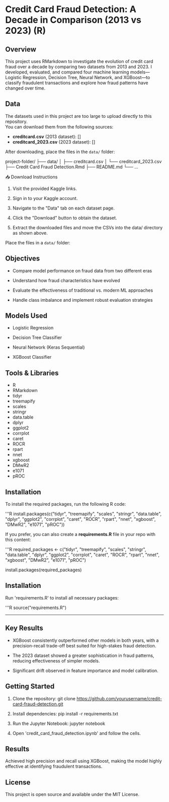# Credit Card Fraud Detection: A Decade in Comparison (2013 vs 2023) (R)

## Overview

This project uses RMarkdown to investigate the evolution of credit card fraud over a decade by comparing two 
datasets from 2013 and 2023. I developed, evaluated, and compared four machine 
learning models—Logistic Regression, Decision Tree, Neural Network, and XGBoost—to 
classify fraudulent transactions and explore how fraud patterns have changed over time.

## Data

The datasets used in this project are too large to upload directly to this repository.  
You can download them from the following sources:

- **creditcard.csv** (2013 dataset): [[](https://www.kaggle.com/datasets/mlg-ulb/creditcardfraud?select=creditcard.csv)]
- **creditcard_2023.csv** (2023 dataset): [[](https://www.kaggle.com/datasets/nelgiriyewithana/credit-card-fraud-detection-dataset-2023?select=creditcard_2023.csv)]

After downloading, place the files in the `data/` folder:

project-folder/
├── data/
│   ├── creditcard.csv
│   └── creditcard_2023.csv
├── Credit Card Fraud Detection.Rmd
├── README.md
└── ...

📥 Download Instructions
1. Visit the provided Kaggle links.

2. Sign in to your Kaggle account.

3. Navigate to the "Data" tab on each dataset page.

4. Click the "Download" button to obtain the dataset.

5. Extract the downloaded files and move the CSVs into the data/ directory as shown above.




Place the files in a `data/` folder:




## Objectives

- Compare model performance on fraud data from two different eras

- Understand how fraud characteristics have evolved

- Evaluate the effectiveness of traditional vs. modern ML approaches

- Handle class imbalance and implement robust evaluation strategies


## Models Used

- Logistic Regression

- Decision Tree Classifier

- Neural Network (Keras Sequential)

- XGBoost Classifier


## Tools & Libraries

- R
- RMarkdown
- tidyr
- treemapify
- scales
- stringr
- data.table
- dplyr
- ggplot2
- corrplot
- caret
- ROCR
- rpart
- nnet
- xgboost
- DMwR2
- e1071
- pROC



## Installation

To install the required packages, run the following R code:

'''R
install.packages(c("tidyr", "treemapify", "scales", "stringr", "data.table", "dplyr", 
                   "ggplot2", "corrplot", "caret", "ROCR", "rpart", "nnet", "xgboost", 
                   "DMwR2", "e1071", "pROC"))

If you prefer, you can also create a **requirements.R** file in your repo with this content:

'''R
required_packages <- c("tidyr", "treemapify", "scales", "stringr", "data.table", "dplyr",
                       "ggplot2", "corrplot", "caret", "ROCR", "rpart", "nnet", "xgboost",
                       "DMwR2", "e1071", "pROC")

install.packages(required_packages)

## Installation

Run 'requirements.R' to install all necessary packages:

'''R
source("requirements.R")


---

  
## Key Results


- XGBoost consistently outperformed other models in both years, with a precision-recall 
trade-off best suited for high-stakes fraud detection.

- The 2023 dataset showed a greater sophistication in fraud patterns, reducing 
effectiveness of simpler models.

- Significant drift observed in feature importance and model calibration.

## Getting Started

1. Clone the repository:
  git clone https://github.com/yourusername/credit-card-fraud-detection.git

2. Install dependencies:
   pip install -r requirements.txt

3. Run the Jupyter Notebook:
  jupyter notebook

4. Open 'credit_card_fraud_detection.ipynb' and follow the cells.

## Results

Achieved high precision and recall using XGBoost, making the model highly effective at identifying fraudulent transactions.

## License

This project is open source and available under the MIT License.
 
